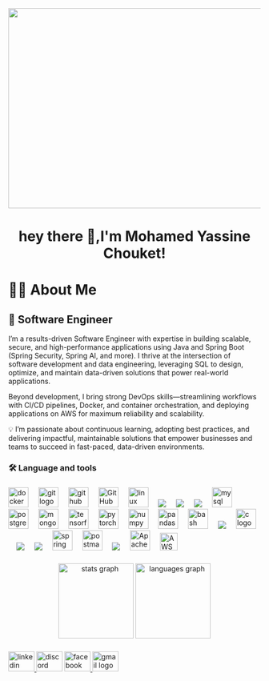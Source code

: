 <div align="center">
  <img width="2000" height="400" alt="image" src="https://github.com/user-attachments/assets/e9b51d04-68fc-4cf0-9910-c692e2fced52" />
</div>

###

<h1 align="center">hey there 👋,I'm Mohamed Yassine Chouket!</h1>


###

# 👩‍💻  About Me

###
## 🚀 Software Engineer
I’m a results-driven Software Engineer with expertise in building scalable, secure, and high-performance applications using Java and Spring Boot (Spring Security, Spring AI, and more). I thrive at the intersection of software development and data engineering, leveraging SQL to design, optimize, and maintain data-driven solutions that power real-world applications.

Beyond development, I bring strong DevOps skills—streamlining workflows with CI/CD pipelines, Docker, and container orchestration, and deploying applications on AWS for maximum reliability and scalability.

💡 I’m passionate about continuous learning, adopting best practices, and delivering impactful, maintainable solutions that empower businesses and teams to succeed in fast-paced, data-driven environments.


###

<h3 align="left">🛠 Language and tools</h3>

###

<div align="left">
  <img src="https://cdn.jsdelivr.net/gh/devicons/devicon/icons/docker/docker-plain-wordmark.svg" height="40" alt="docker logo"  />
  <img width="12" />
  <img src="https://cdn.jsdelivr.net/gh/devicons/devicon/icons/git/git-original.svg" height="40" alt="git logo"  />
  <img width="12" />
  <img src="https://cdn.jsdelivr.net/gh/devicons/devicon/icons/github/github-original.svg" height="40" alt="github logo"  />
  <img width="12" />
  <img src="https://cdn.jsdelivr.net/npm/simple-icons@v9/icons/githubactions.svg" height="40" alt="GitHub Actions logo" />
  <img width="12" />
  <img src="https://skillicons.dev/icons?i=linux" height="40" alt="linux logo"  />
  <img width="12" />
  <img src="https://skillicons.dev/icons?i=html">
  <img width="12" />
  <img src="https://skillicons.dev/icons?i=css">
  <img width="12" />
  <img src="https://skillicons.dev/icons?i=javascript">
  <img width="12" />
  <img src="https://cdn.jsdelivr.net/gh/devicons/devicon/icons/mysql/mysql-original.svg" height="40" alt="mysql logo"  />
  <img width="12" />
  <img src="https://cdn.jsdelivr.net/gh/devicons/devicon/icons/postgresql/postgresql-original.svg" height="40" alt="postgresql logo"  />
  <img width="12" />
  <img src="https://cdn.jsdelivr.net/gh/devicons/devicon/icons/mongodb/mongodb-original.svg" height="40" alt="mongodb logo" />
  <img width="12" />
  <img src="https://cdn.jsdelivr.net/gh/devicons/devicon/icons/tensorflow/tensorflow-original.svg" height="40" alt="tensorflow logo"  />
  <img width="12" />
  <img src="https://cdn.jsdelivr.net/gh/devicons/devicon/icons/pytorch/pytorch-original.svg" height="40" alt="pytorch logo"  />
  <img width="12" />
  <img src="https://cdn.simpleicons.org/numpy/013243" height="40" alt="numpy logo"  />
  <img width="12" />
  <img src="https://cdn.jsdelivr.net/gh/devicons/devicon/icons/pandas/pandas-original.svg" height="40" alt="pandas logo"  />
  <img width="12" />
  <img src="https://cdn.simpleicons.org/gnubash/4EAA25" height="40" alt="bash logo"  />
  <img width="12" />
  <img src="https://skillicons.dev/icons?i=python">
  <img width="12" />
  <img src="https://skillicons.dev/icons?i=c" height="40" alt="c logo"  />
  <img width="12" />
  <img src="https://skillicons.dev/icons?i=java">
  <img width="12" />
  <img src="https://skillicons.dev/icons?i=angular">
  <img width="12" />
  <img src="https://cdn.jsdelivr.net/gh/devicons/devicon/icons/spring/spring-original.svg" height="40" alt="spring boot logo" />
  <img width="12" />
  <img src="https://cdn.jsdelivr.net/gh/devicons/devicon/icons/postman/postman-original.svg" height="40" alt="postman logo" />
  <img width="12" />
  <img src="https://skillicons.dev/icons?i=kafka">
  <img width="12" />
  <img src="https://upload.wikimedia.org/wikipedia/commons/d/de/AirflowLogo.png" height="40" alt="Apache Airflow logo" />
  <img width="12" />
  <img src="https://upload.wikimedia.org/wikipedia/commons/9/93/Amazon_Web_Services_Logo.svg" height="35" alt="AWS logo" />
</div>

###

<div align="center">
  <img src="https://github-readme-stats.vercel.app/api?username=yassinechouket&hide_title=false&hide_rank=false&show_icons=true&include_all_commits=true&count_private=true&disable_animations=false&theme=dracula&locale=en&hide_border=false&order=1" height="150" alt="stats graph"  />
  <img src="https://github-readme-stats.vercel.app/api/top-langs?username=yassinechouket&locale=en&hide_title=false&layout=compact&card_width=320&langs_count=5&theme=dracula&hide_border=false&order=2" height="150" alt="languages graph"  />
</div>

###

<div align="left">
  <a href="https://www.linkedin.com/in/mohamed-yassine-chouket-912366330/" target="_blank">
    <img src="https://raw.githubusercontent.com/maurodesouza/profile-readme-generator/master/src/assets/icons/social/linkedin/default.svg" width="52" height="40" alt="linkedin logo"  />
  </a>
  <img src="https://raw.githubusercontent.com/maurodesouza/profile-readme-generator/master/src/assets/icons/social/discord/default.svg" width="52" height="40" alt="discord logo"  />
  <a href="https://www.facebook.com/yassine.chouket.3" target="_blank">
    <img src="https://raw.githubusercontent.com/maurodesouza/profile-readme-generator/master/src/assets/icons/social/facebook/default.svg" width="52" height="40" alt="facebook logo"  />
  </a>
  <a href="medyassinechouket.2@gmail.com" target="_blank">
    <img src="https://raw.githubusercontent.com/maurodesouza/profile-readme-generator/master/src/assets/icons/social/gmail/default.svg" width="52" height="40" alt="gmail logo"  />
  </a>
</div>

###
